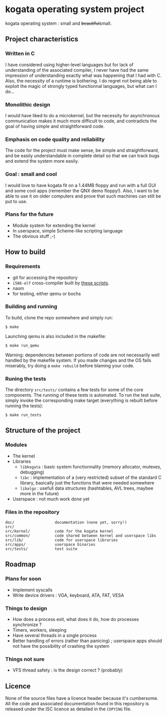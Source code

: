 # kogata operating system project

kogata operating system : small and <del>beautiful</del>small.

## Project characteristics

### Written in C

I have considered using higher-level languages but for lack of understanding of
the associated compiler, I never have had the same impression of understanding
exactly what was happening that I had with C. Also, the necessity of a runtime
is bothering. I do regret not being able to exploit the magic of strongly typed
functionnal languages, but what can I do...

### Monolithic design

I would have liked to do a microkernel, but the necessity for asynchronous
communication makes it much more difficult to code, and contradicts the goal of
having simple and straightforward code.

### Emphasis on code quality and reliability

The code for the project must make sense, be simple and straightforward, and be
easily understandable in complete detail so that we can track bugs and extend
the system more easily.

### Goal : small and cool

I would love to have kogata fit on a 1.44MB floppy and run with a full GUI and
some cool apps (remember the QNX demo floppy!). Also, I want to be able to use
it on older computers and prove that such machines can still be put to use.

### Plans for the future

* Module system for extending the kernel
* In userspace, simple Scheme-like scripting language
* The obvious stuff ;-)

## How to build

### Requirements

* git for accessing the repository
* `i586-elf` cross-compiler built by [these scripts](http://adnab.me/cgit/cross-scripts.git/about/).
* nasm
* for testing, either qemu or bochs

### Building and running

To build, clone the repo somewhere and simply run:

    $ make

Launching qemu is also included in the makefile:

	$ make run_qemu

Warning: dependencies between portions of code are not necessarily well handled
by the makefile system. If you made changes and the OS fails miserably, try
doing a `make rebuild` before blaming your code.

### Runing the tests

The directory `src/tests/` contains a few tests for some of the core
components. The running of these tests is automated. To run the test suite,
simply invoke the corresponding make target (everything is rebuilt before
running the tests):

	$ make run_tests

## Structure of the project

### Modules

* The kernel
* Libraries
  * `libkogata` : basic system functionnality (memory allocator, mutexes, debugging)
  * `libc` : implementation of a (very restricted) subset of the standard C library, basically just
    the functions that were needed somewhere
  * `libalgo` : usefull data structures (hashtables, AVL trees, maybee more in the future)
* Userspace : not much work done yet

### Files in the repository

    doc/                  documentation (none yet, sorry!)
	src/
	src/kernel/           code for the kogata kernel
	src/common/           code shared between kernel and userspace libs
	src/lib/              code for userspace libraries
	src/apps/             userspace binaries
	src/tests/            test suite

## Roadmap

### Plans for soon

* Implement syscalls
* Write device drivers : VGA, keyboard, ATA, FAT, VESA

### Things to design

* How does a process exit, what does it do, how do processes synchronize ?
* Timers, workers, sleeping
* Have several threads in a single process
* Better handling of errors (rather than panicing) ; userspace apps should not
  have the possibility of crashing the system

### Things not sure

* VFS thread safety : is the design correct ? (probably)

## Licence

None of the source files have a licence header because it's cumbersome. All the
code and associated documentation found in this repository is released under
the ISC licence as detailed in the `COPYING` file.

